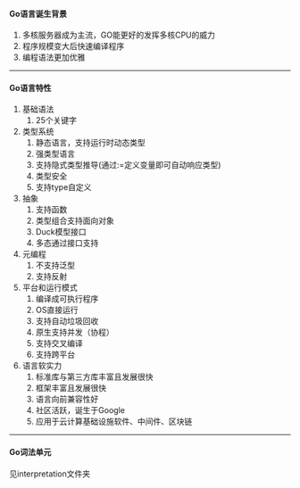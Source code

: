 ####  Go语言诞生背景
1. 多核服务器成为主流，GO能更好的发挥多核CPU的威力
2. 程序规模变大后快速编译程序
3. 编程语法更加优雅

---

#### Go语言特性
1. 基础语法
	1. 25个关键字
2. 类型系统
	1. 静态语言，支持运行时动态类型
	2. 强类型语言
	3. 支持隐式类型推导(通过:=定义变量即可自动响应类型)
	4. 类型安全
	5. 支持type自定义
3. 抽象
	1. 支持函数
	2. 类型组合支持面向对象
	3. Duck模型接口
	4. 多态通过接口支持
4. 元编程
	1. 不支持泛型
	2. 支持反射
5. 平台和运行模式
	1. 编译成可执行程序
	2. OS直接运行
	3. 支持自动垃圾回收
	4. 原生支持并发（协程）
	5. 支持交叉编译
	6. 支持跨平台
6. 语言软实力
	1. 标准库与第三方库丰富且发展很快
	2. 框架丰富且发展很快
	3. 语言向前兼容性好
	4. 社区活跃，诞生于Google
	5. 应用于云计算基础设施软件、中间件、区块链

---
#### Go词法单元
见interpretation文件夹